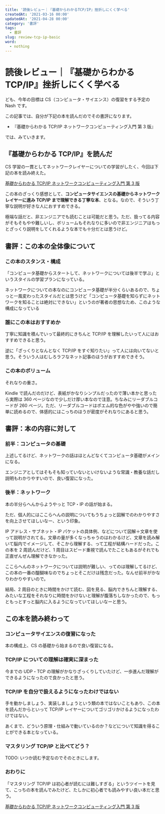 ```yaml
---
title: '読後レビュー｜『基礎からわかるTCP/IP』挫折しにくく学べる'
createdAt: '2021-03-16 00:00'
updatedAt: '2021-04-28 00:00'
category: '書評'
tags:
  - 書評
slug: review-tcp-ip-basic
word:
  - nothing
---
```


# 読後レビュー｜『基礎からわかる TCP/IP』挫折しにくく学べる

ども、今年の目標は CS（コンピュータ・サイエンス）の復習をする予定の Nash です。

この記事では、自分が下記の本を読んだのでその書評になります。

- 『基礎からわかる TCP/IP ネットワークコンピューティング入門 第 3 版』

では、みていきます。

## 『基礎からわかる TCP/IP』を読んだ

CS 学習の一貫としてネットワークレイヤーについての学習がしたく、今回は下記の本を読み終えた。

<!-- Affi -->

<div class="af-moshi-container">
<a href="//af.moshimo.com/af/c/click?a_id=1847646&amp;p_id=170&amp;pc_id=185&amp;pl_id=4062&amp;url=https%3A%2F%2Fwww.amazon.co.jp%2Fdp%2F4274050734" rel="nofollow" referrerpolicy="no-referrer-when-downgrade"><img src="https://images-fe.ssl-images-amazon.com/images/I/51J00iWa0IL._SL160_.jpg" alt="" style="border: none;" /><br />基礎からわかる TCP/IP ネットワークコンピューティング入門 第 3 版</a><img src="//i.moshimo.com/af/i/impression?a_id=1847646&amp;p_id=170&amp;pc_id=185&amp;pl_id=4062" alt="" width="1" height="1" style="border: 0px;" />
</div>

<!-- /Affi -->

この本のざっくり感想として、**コンピュータサイエンスの基礎からネットワークレイヤーに進み TCP/IP まで理解できる丁寧な本**、となる。なので、そういう丁寧な説明が好きな人におすすめできる。

極端な話だと、非エンジニアでも読むことは可能だと思う。ただ、扱ってる内容がそもそもやや難しいし、ボリュームもそれなりに多いので非エンジニアはもっとざっくり説明をしてくれるような本でも十分だとは思うけど。

## 書評：この本の全体像について

### この本のスタンス・構成

「コンピュータ基礎からスタートして、ネットワークについては後半で学ぶ」というスタイルの学習プランになっている。

ネットワークについての本なのにコンピュータ基礎が半分くらいあるので、ちょっと一風変わったスタイルだとは思うけど「コンピュータ基礎を知らずにネットワークを知ることは絶対にできない」というのが著者の思想なため、このような構成になっている

### 誰にこの本はおすすめか

丁寧に知識を積んでいって最終的にきちんと TCP/IP を理解したいって人にはおすすめできると思う。

逆に「ざっくりとなんとなく TCP/IP をすぐ知りたい」って人には向いてないと思う。そういう人はむしろラフなネット記事のほうがおすすめできそう。

### この本のボリューム

それなりの重さ。

Kindle で読んだのだけど、表紙がかなりシンプルだったので薄い本かと思ったら実際は 360 ページなので少しだけ厚い本なので注意。ちなみにリーダブルコードが 260 ページ。ただ、リーダブルコードはポエム的な色がやや強いので簡単に読めるので、体感的にはこっちのほうが密度がそれなりにあると思う。

## 書評：本の内容に対して

### 前半：コンピュータの基礎

上述してるけど、ネットワークの話はほとんどなくてコンピュータ基礎がメインになる。

エンジニアとしてはそもそも知っていないといけないような常識・教養な話だし説明もわかりやすいので、良い復習になった。

### 後半：ネットワーク

本の半分らへんからようやっと TCP・IP の話が始まる。

ただ、個人的にはここらへんの説明についてもうちょっと図解でのわかりやすさを向上させてほしいなー、という印象。

IP アドレス・サブネット・IP パケットの具体例、などについて図解＋文章を使って説明がされてる。文章の量が多くなっちゃうのはわかるけど、文章を読み解いて脳内でイメージして、そこから理解する、って工程が結構ハードだった。この本を 2 周読んだけど、1 周目はスピード重視で読んでたこともあるがそれでも正直ぜんぜん理解できなかった。

ここらへんのネットワークについては説明が難しい、ってのは理解してるけど、この本の一番の醍醐味なのでちょっとそこだけは残念だった。なんせ前半がかなりわかりやすいので。

結局、2 周目のときに時間をかけて読む、図を見る、脳内できちんと理解する、みたいな工程をそれなりに時間をかけないと理解が腹落ちしなかったので、もっともっとすっと脳内に入るようになっていてほしいなーと思う。

## この本を読み終わって

### コンピュータサイエンスの復習になった

本の構成上、CS の基礎から始まるので良い復習になる。

### TCP/IP についての理解は確実に深まった

今までの UDP・TCP の理解がかなりざっくりしていたけど、一歩進んだ理解ができるようになったので良かったと思う。

### TCP/IP を自分で扱えるようになったわけではない

手を動かしましょう、実装しましょうという類の本ではないこともあり、この本を読んだからといって TCP/IP レイヤーについてゴリゴリかけるようになったわけではない。

あくまで、どういう原理・仕組みで動いているのか？などについて知識を得ることができる本となっている。

### マスタリング TCP/IP と比べてどう？

TODO: いつか読む予定なのでそのときにします。

### おわりに

「マスタリング TCP/IP は初心者が読むには難しすぎる」というツイートを見て、こっちの本を読んでみたけど、たしかに初心者でも読みやすい良い本だと思う。

<!-- Affi -->
<div class="af-moshi-container">
<a href="//af.moshimo.com/af/c/click?a_id=1847646&amp;p_id=170&amp;pc_id=185&amp;pl_id=4062&amp;url=https%3A%2F%2Fwww.amazon.co.jp%2Fdp%2F4274050734" rel="nofollow" referrerpolicy="no-referrer-when-downgrade"><img src="https://images-fe.ssl-images-amazon.com/images/I/51J00iWa0IL._SL160_.jpg" alt="" style="border: none;" /><br />基礎からわかる TCP/IP ネットワークコンピューティング入門 第 3 版</a><img src="//i.moshimo.com/af/i/impression?a_id=1847646&amp;p_id=170&amp;pc_id=185&amp;pl_id=4062" alt="" width="1" height="1" style="border: 0px;" />
</div>
<!-- /Affi -->
